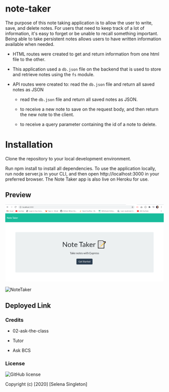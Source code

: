# note-taker
The purpose of this note taking application is to allow the user to write, save, and delete notes. For users that need to keep track of a lot of information, it's easy to forget or be unable to recall something important. Being able to take persistent notes allows users to have written information available when needed.

* HTML routes were created to get and return information from one html file to the other.

* This application used a `db.json` file on the backend that is used to store and retrieve notes using the `fs` module.

* API routes were created to: read the `db.json` file and return all saved notes as JSON 

  * read the `db.json` file and return all saved notes as JSON.

  * to receive a new note to save on the request body, and then return the new note to the client.

  * to receive a query parameter containing the id of a note to delete. 
  

 # Installation

Clone the repository to your local development environment. 

Run npm install to install all dependencies. To use the application locally, run node server.js in your CLI, and then open http://localhost:3000 in your preferred browser. The Note Taker app is also live on Heroku for use.

## Preview 

![note taker](./notetaker.PNG)

![NoteTaker](./NoteTaker.gif)


## Deployed Link



### Credits

* 02-ask-the-class

* Tutor

* Ask BCS 

### License 

![GitHub license](https://img.shields.io/badge/license-MIT-blue.svg)

Copyright (c) [2020] [Selena Singleton]

